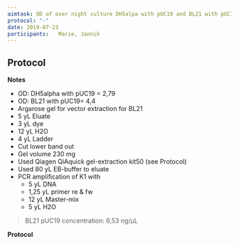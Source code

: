 ```yaml
---
aimtask: OD of over night culture DH5alpa with pUC19 and BL21 with pUC19  
protocol: "-"
date: 2019-07-23  
participants:   Marie, Jannik  
---  
```


## Protocol 
**Notes**

-   OD: DH5alpha with pUC19 = 2,79
-   OD: BL21 with pUC19= 4,4
-   Argarose gel for vector extraction for BL21
-   5 yL Eluate
-   3 yL dye
-   12 yL H2O
-   4 yL Ladder
-   Cut lower band out
-   Gel volume 230 mg
-   Used Qiagen QiAquick gel-extraction kit50 (see Protocol)
-   Used 80 yL EB-buffer to eluate
-   PCR amplification of K1 with
    -   5 yL DNA
    -   1,25 yL primer re & fw
    -   12 yL Master-mix
    -   5 yL H2O

  

>BL21 pUC19 concentration: 6,53 ng/µL

**Protocol**

![<Beschreibung>](/labjournal-entries/images/45CC5796-285C-4552-9229-78437520F6DF.jpeg>)

